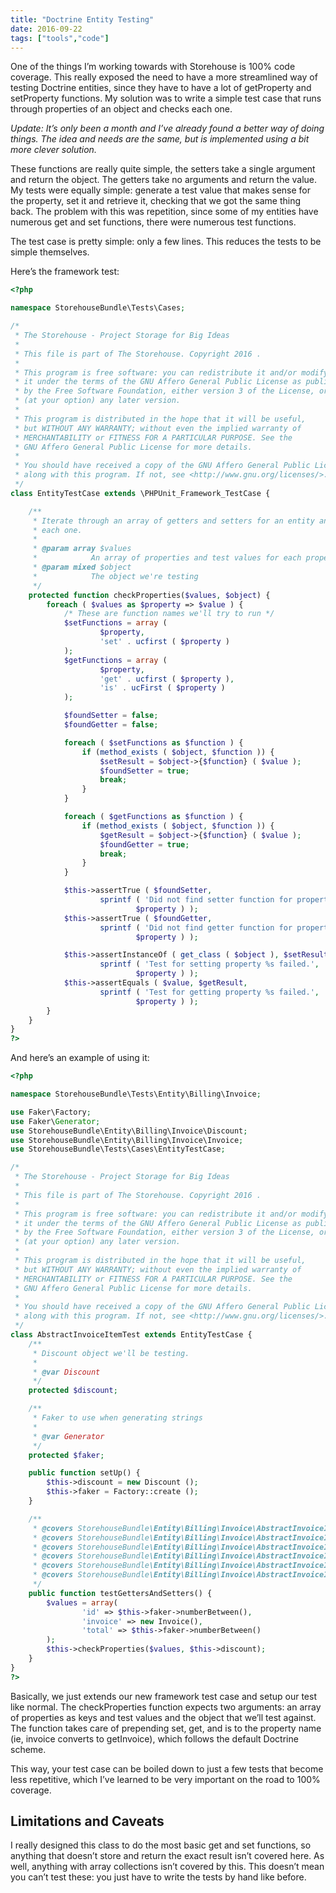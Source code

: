 ```yaml
---
title: "Doctrine Entity Testing"
date: 2016-09-22
tags: ["tools","code"]
---
```


One of the things I’m working towards with Storehouse is 100% code coverage.
This really exposed the need to have a more streamlined way of testing Doctrine
entities, since they have to have a lot of getProperty and setProperty
functions.  My solution was to write a simple test case that runs through
properties of an object and checks each one.

_Update: It’s only been a month and I’ve already found a better way of doing
things.  The idea and needs are the same, but is implemented using a bit more
clever solution._

These functions are really quite simple, the setters take a single argument and
return the object.  The getters take no arguments and return the value.  My
tests were equally simple: generate a test value that makes sense for the
property, set it and retrieve it, checking that we got the same thing back.  The
problem with this was repetition, since some of my entities have numerous get
and set functions, there were numerous test functions.

The test case is pretty simple: only a few lines.  This reduces the tests to be
simple themselves.

Here’s the framework test:

```php
<?php

namespace StorehouseBundle\Tests\Cases;

/*
 * The Storehouse - Project Storage for Big Ideas
 *
 * This file is part of The Storehouse. Copyright 2016 .
 *
 * This program is free software: you can redistribute it and/or modify
 * it under the terms of the GNU Affero General Public License as published
 * by the Free Software Foundation, either version 3 of the License, or
 * (at your option) any later version.
 *
 * This program is distributed in the hope that it will be useful,
 * but WITHOUT ANY WARRANTY; without even the implied warranty of
 * MERCHANTABILITY or FITNESS FOR A PARTICULAR PURPOSE. See the
 * GNU Affero General Public License for more details.
 *
 * You should have received a copy of the GNU Affero General Public License
 * along with this program. If not, see <http://www.gnu.org/licenses/>.
 */
class EntityTestCase extends \PHPUnit_Framework_TestCase {

    /**
     * Iterate through an array of getters and setters for an entity and check
     * each one.
     *
     * @param array $values
     *            An array of properties and test values for each property
     * @param mixed $object
     *            The object we're testing
     */
    protected function checkProperties($values, $object) {
        foreach ( $values as $property => $value ) {
            /* These are function names we'll try to run */
            $setFunctions = array (
                    $property,
                    'set' . ucfirst ( $property )
            );
            $getFunctions = array (
                    $property,
                    'get' . ucfirst ( $property ),
                    'is' . ucFirst ( $property )
            );

            $foundSetter = false;
            $foundGetter = false;

            foreach ( $setFunctions as $function ) {
                if (method_exists ( $object, $function )) {
                    $setResult = $object->{$function} ( $value );
                    $foundSetter = true;
                    break;
                }
            }

            foreach ( $getFunctions as $function ) {
                if (method_exists ( $object, $function )) {
                    $getResult = $object->{$function} ( $value );
                    $foundGetter = true;
                    break;
                }
            }

            $this->assertTrue ( $foundSetter,
                    sprintf ( 'Did not find setter function for property %s',
                            $property ) );
            $this->assertTrue ( $foundGetter,
                    sprintf ( 'Did not find getter function for property %s',
                            $property ) );

            $this->assertInstanceOf ( get_class ( $object ), $setResult,
                    sprintf ( 'Test for setting property %s failed.',
                            $property ) );
            $this->assertEquals ( $value, $getResult,
                    sprintf ( 'Test for getting property %s failed.',
                            $property ) );
        }
    }
}
?>
```

And here’s an example of using it:

```php
<?php

namespace StorehouseBundle\Tests\Entity\Billing\Invoice;

use Faker\Factory;
use Faker\Generator;
use StorehouseBundle\Entity\Billing\Invoice\Discount;
use StorehouseBundle\Entity\Billing\Invoice\Invoice;
use StorehouseBundle\Tests\Cases\EntityTestCase;

/*
 * The Storehouse - Project Storage for Big Ideas
 *
 * This file is part of The Storehouse. Copyright 2016 .
 *
 * This program is free software: you can redistribute it and/or modify
 * it under the terms of the GNU Affero General Public License as published
 * by the Free Software Foundation, either version 3 of the License, or
 * (at your option) any later version.
 *
 * This program is distributed in the hope that it will be useful,
 * but WITHOUT ANY WARRANTY; without even the implied warranty of
 * MERCHANTABILITY or FITNESS FOR A PARTICULAR PURPOSE. See the
 * GNU Affero General Public License for more details.
 *
 * You should have received a copy of the GNU Affero General Public License
 * along with this program. If not, see <http://www.gnu.org/licenses/>.
 */
class AbstractInvoiceItemTest extends EntityTestCase {
    /**
     * Discount object we'll be testing.
     *
     * @var Discount
     */
    protected $discount;

    /**
     * Faker to use when generating strings
     *
     * @var Generator
     */
    protected $faker;

    public function setUp() {
        $this->discount = new Discount ();
        $this->faker = Factory::create ();
    }

    /**
     * @covers StorehouseBundle\Entity\Billing\Invoice\AbstractInvoiceItem::setId
     * @covers StorehouseBundle\Entity\Billing\Invoice\AbstractInvoiceItem::getId
     * @covers StorehouseBundle\Entity\Billing\Invoice\AbstractInvoiceItem::setInvoice
     * @covers StorehouseBundle\Entity\Billing\Invoice\AbstractInvoiceItem::getInvoice
     * @covers StorehouseBundle\Entity\Billing\Invoice\AbstractInvoiceItem::setTotal
     * @covers StorehouseBundle\Entity\Billing\Invoice\AbstractInvoiceItem::getTotal
     */
    public function testGettersAndSetters() {
        $values = array(
                'id' => $this->faker->numberBetween(),
                'invoice' => new Invoice(),
                'total' => $this->faker->numberBetween()
        );
        $this->checkProperties($values, $this->discount);
    }
}
?>
```

Basically, we just extends our new framework test case and setup our test like
normal.  The checkProperties function expects two arguments: an array of
properties as keys and test values and the object that we’ll test against.  The
function takes care of prepending set, get, and is to the property name (ie,
invoice converts to getInvoice), which follows the default Doctrine scheme.

This way, your test case can be boiled down to just a few tests that become less
repetitive, which I’ve learned to be very important on the road to 100%
coverage.

## Limitations and Caveats

I really designed this class to do the most basic get and set functions, so
anything that doesn’t store and return the exact result isn’t covered here.  As
well, anything with array collections isn’t covered by this.  This doesn’t mean
you can’t test these: you just have to write the tests by hand like before.
